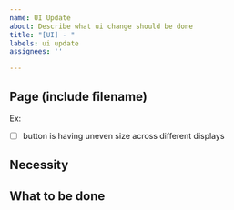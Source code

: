```yaml
---
name: UI Update
about: Describe what ui change should be done
title: "[UI] - "
labels: ui update
assignees: ''

---
```


## Page (include filename)
Ex:
- [ ] button is having uneven size across different displays

## Necessity

## What to be done
